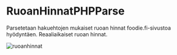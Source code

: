 # RuoanHinnatPHPParse

Parsetetaan hakuehtojen mukaiset ruoan hinnat foodie.fi-sivustoa hyödyntäen.
Reaaliaikaiset ruoan hinnat.

![ruoanhinnat](https://user-images.githubusercontent.com/77782555/109621840-2396a580-7b44-11eb-9920-6817187f37a9.png)
